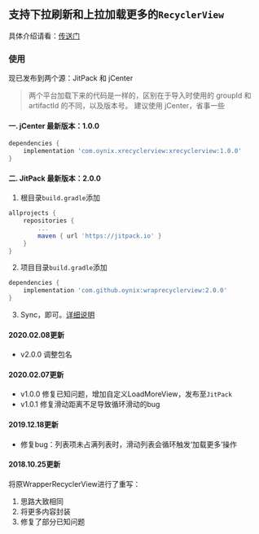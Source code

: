 ## 支持下拉刷新和上拉加载更多的`RecyclerView`
具体介绍请看：[传送门](https://github.com/oynix/android-learn/blob/master/widget/xRecyclerView/xRecyclerView.md)

### 使用
现已发布到两个源：JitPack 和 jCenter

> 两个平台加载下来的代码是一样的，区别在于导入时使用的 groupId 和 artifactId 的不同，以及版本号。
> 建议使用 jCenter，省事一些

#### 一. jCenter 最新版本：1.0.0
```groovy
dependencies {
    implementation 'com.oynix.xrecyclerview:xrecyclerview:1.0.0'
}
```
#### 二. JitPack 最新版本：2.0.0
1. 根目录`build.gradle`添加
```groovy
allprojects {
	repositories {
		...
		maven { url 'https://jitpack.io' }
	}
}
```
2. 项目目录`build.gradle`添加
```groovy
dependencies {
    implementation 'com.github.oynix:wraprecyclerview:2.0.0'
}
```
3. Sync，即可。[详细说明](https://github.com/oynix/android-learn/blob/master/widget/xRecyclerView/xRecyclerView.md)


#### 2020.02.08更新
- v2.0.0
调整包名

#### 2020.02.07更新
- v1.0.0
修复已知问题，增加自定义LoadMoreView，发布至`JitPack`
- v1.0.1
修复滑动距离不足导致循环滑动的bug

#### 2019.12.18更新
- 修复bug：列表项未占满列表时，滑动列表会循环触发‘加载更多’操作

#### 2018.10.25更新

将原WrapperRecyclerView进行了重写：
1. 思路大致相同
2. 将更多内容封装
3. 修复了部分已知问题

